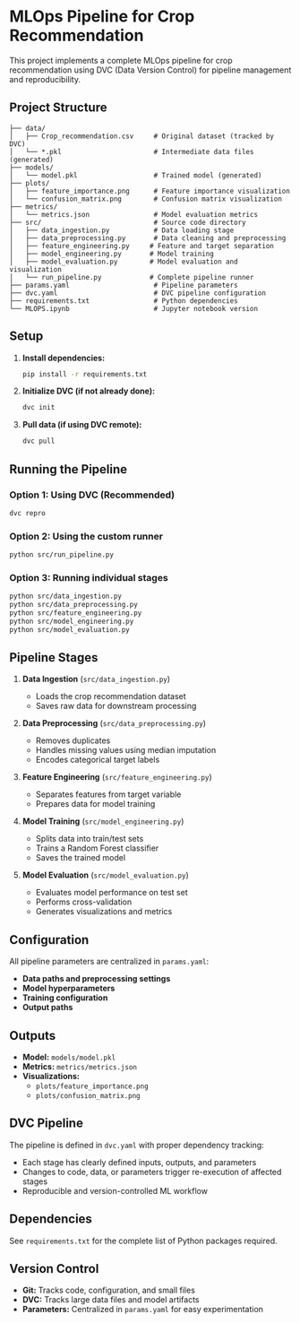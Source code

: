 # MLOps Pipeline for Crop Recommendation

This project implements a complete MLOps pipeline for crop recommendation using DVC (Data Version Control) for pipeline management and reproducibility.

## Project Structure

```
├── data/
│   ├── Crop_recommendation.csv     # Original dataset (tracked by DVC)
│   └── *.pkl                       # Intermediate data files (generated)
├── models/
│   └── model.pkl                   # Trained model (generated)
├── plots/
│   ├── feature_importance.png      # Feature importance visualization
│   └── confusion_matrix.png        # Confusion matrix visualization
├── metrics/
│   └── metrics.json                # Model evaluation metrics
├── src/                            # Source code directory
│   ├── data_ingestion.py           # Data loading stage
│   ├── data_preprocessing.py       # Data cleaning and preprocessing
│   ├── feature_engineering.py     # Feature and target separation
│   ├── model_engineering.py       # Model training
│   ├── model_evaluation.py        # Model evaluation and visualization
│   └── run_pipeline.py            # Complete pipeline runner
├── params.yaml                     # Pipeline parameters
├── dvc.yaml                        # DVC pipeline configuration
├── requirements.txt                # Python dependencies
└── MLOPS.ipynb                     # Jupyter notebook version
```

## Setup

1. **Install dependencies:**
   ```bash
   pip install -r requirements.txt
   ```

2. **Initialize DVC (if not already done):**
   ```bash
   dvc init
   ```

3. **Pull data (if using DVC remote):**
   ```bash
   dvc pull
   ```

## Running the Pipeline

### Option 1: Using DVC (Recommended)
```bash
dvc repro
```

### Option 2: Using the custom runner
```bash
python src/run_pipeline.py
```

### Option 3: Running individual stages
```bash
python src/data_ingestion.py
python src/data_preprocessing.py
python src/feature_engineering.py
python src/model_engineering.py
python src/model_evaluation.py
```

## Pipeline Stages

1. **Data Ingestion** (`src/data_ingestion.py`)
   - Loads the crop recommendation dataset
   - Saves raw data for downstream processing

2. **Data Preprocessing** (`src/data_preprocessing.py`)
   - Removes duplicates
   - Handles missing values using median imputation
   - Encodes categorical target labels

3. **Feature Engineering** (`src/feature_engineering.py`)
   - Separates features from target variable
   - Prepares data for model training

4. **Model Training** (`src/model_engineering.py`)
   - Splits data into train/test sets
   - Trains a Random Forest classifier
   - Saves the trained model

5. **Model Evaluation** (`src/model_evaluation.py`)
   - Evaluates model performance on test set
   - Performs cross-validation
   - Generates visualizations and metrics

## Configuration

All pipeline parameters are centralized in `params.yaml`:

- **Data paths and preprocessing settings**
- **Model hyperparameters**
- **Training configuration**
- **Output paths**

## Outputs

- **Model:** `models/model.pkl`
- **Metrics:** `metrics/metrics.json`
- **Visualizations:** 
  - `plots/feature_importance.png`
  - `plots/confusion_matrix.png`

## DVC Pipeline

The pipeline is defined in `dvc.yaml` with proper dependency tracking:
- Each stage has clearly defined inputs, outputs, and parameters
- Changes to code, data, or parameters trigger re-execution of affected stages
- Reproducible and version-controlled ML workflow

## Dependencies

See `requirements.txt` for the complete list of Python packages required.

## Version Control

- **Git:** Tracks code, configuration, and small files
- **DVC:** Tracks large data files and model artifacts
- **Parameters:** Centralized in `params.yaml` for easy experimentation